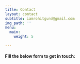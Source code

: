 ```yaml
---
title: Contact
layout: contact
subtitle: iamrohitgund@gmail.com
img_path: ''
menu:
  main:
    weight: 5

---
```

#### **Fill the below form to get in touch:**